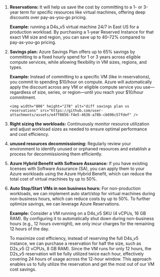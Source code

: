 1. **Reservations:** It will help us save the cost by committing to a 1- or 3-year term for specific resources like virtual machines, offering deep discounts over pay-as-you-go pricing.

   **Example:** running a D4s_v5 virtual machine 24/7 in East US for a production workload.
     By purchasing a 1-year Reserved Instance for that exact VM size and region, you can save up to 40–72% compared to pay-as-you-go pricing.
   
2. **Savings plan:** Azure Savings Plan offers up to 65% savings by committing to a fixed hourly spend for 1 or 3 years across eligible compute services, while allowing flexibility in VM sizes, regions, and types.

   **Example:** Instead of committing to a specific VM (like in reservations), you commit to spending $10/hour on compute.
     Azure will automatically apply the discount across any VM or eligible compute service you use—regardless of size, series, or region—until you reach your $10/hour commitment.
   
       <img width="806" height="278" alt="diff savings plan vs reservations" src="https://github.com/user-attachments/assets/e4ff0856-f4e5-4636-a78b-cb696c57fdef" />

3. **Right sizing the workloads:** Continuously monitor resource utilization and adjust workload sizes as needed to ensure optimal performance and cost efficiency.
   
4. **unused resources decommissioning:** Regularly review your environment to identify unused or orphaned resources and establish a process for decommissioning them efficiently.
   
5. **Azure Hybrid Benefit with Software Assurance:** If you have existing licenses with Software Assurance (SA), you can apply them to your Azure workloads using the Azure Hybrid Benefit, which can reduce the total cost of        virtual machines by up to 50%.
   
6. **Auto Stop/Start VMs in non business hours:** For non-production workloads, we can implement auto start/stop for virtual machines during non-business hours, which can reduce costs by up to 50%.
     To further optimize savings, we can leverage Azure Reservations.
   
   **Example:**
     Consider a VM running on a D4s_v5 SKU (4 vCPUs, 16 GB RAM). By configuring it to automatically shut down during non-business hours (e.g., 12 hours overnight), we only incur charges for the remaining 12 hours of the day.
   
     To maximize cost efficiency, instead of reserving the full D4s_v5 instance, we can purchase a reservation for half the size, such as D2s_v5 (2 vCPUs, 8 GB RAM). Since the VM runs for only 12 hours, the D2s_v5                 reservation will be fully utilized twice each hour, effectively covering 24 hours of usage across the 12-hour window. This approach enables us to fully utilize the reservation and get the most out of our VM cost savings.

